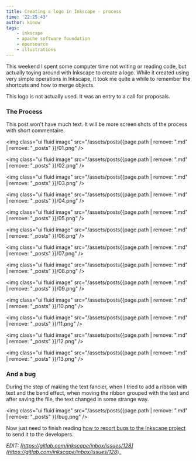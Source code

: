 ```yaml
---
title: Creating a logo in Inkscape - process
time: '22:25:43'
author: kinow
tags:
    - inkscape
    - apache software foundation
    - opensource
    - illustrations
---
```


This weekend I spent some computer time not writing or reading code,
but actually toying around with Inkscape to create a logo. While it
created using very simple operations in Inkscape, it took me quite
a while to remember the shortcuts and how to merge objects.

This logo is not actually used. It was an entry to a call for proposals.

### The Process

This post won't have much text. It will be more screen shots of the
process with short commentaire.

<img class="ui fluid image" src="/assets/posts{{page.path | remove: ".md" | remove: "_posts" }}/01.png" />

<!--more-->


<img class="ui fluid image" src="/assets/posts{{page.path | remove: ".md" | remove: "_posts" }}/02.png" />



<img class="ui fluid image" src="/assets/posts{{page.path | remove: ".md" | remove: "_posts" }}/03.png" />




<img class="ui fluid image" src="/assets/posts{{page.path | remove: ".md" | remove: "_posts" }}/04.png" />



<img class="ui fluid image" src="/assets/posts{{page.path | remove: ".md" | remove: "_posts" }}/05.png" />



<img class="ui fluid image" src="/assets/posts{{page.path | remove: ".md" | remove: "_posts" }}/06.png" />



<img class="ui fluid image" src="/assets/posts{{page.path | remove: ".md" | remove: "_posts" }}/07.png" />



<img class="ui fluid image" src="/assets/posts{{page.path | remove: ".md" | remove: "_posts" }}/08.png" />



<img class="ui fluid image" src="/assets/posts{{page.path | remove: ".md" | remove: "_posts" }}/09.png" />



<img class="ui fluid image" src="/assets/posts{{page.path | remove: ".md" | remove: "_posts" }}/10.png" />



<img class="ui fluid image" src="/assets/posts{{page.path | remove: ".md" | remove: "_posts" }}/11.png" />



<img class="ui fluid image" src="/assets/posts{{page.path | remove: ".md" | remove: "_posts" }}/12.png" />



<img class="ui fluid image" src="/assets/posts{{page.path | remove: ".md" | remove: "_posts" }}/13.png" />


### And a bug

During the step of making the text fancier, when I tried to add a ribbon with
text and the bend effect, when moving the ribbon grouped with the text and after
saving the file, the text changed in some strange way.


<img class="ui fluid image" src="/assets/posts{{page.path | remove: ".md" | remove: "_posts" }}/bug.png" />


Now just need to finish reading
[how to report bugs to the Inkscape project](https://inkscape.org/contribute/report-bugs/)
to send it to the developers.

_EDIT: [https://gitlab.com/inkscape/inbox/issues/128](https://gitlab.com/inkscape/inbox/issues/128_)_
